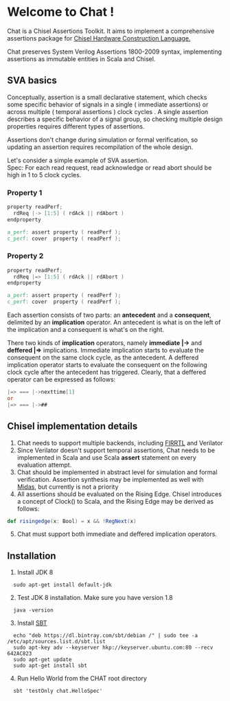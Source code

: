 # Welcome to Chat !
Chat is a Chisel Assertions Toolkit. It aims to implement a comprehensive assertions package for [Chisel Hardware Construction Language.](https://github.com/freechipsproject/chisel3/)

Chat preserves System Verilog Assertions 1800-2009 syntax, implementing assertions as immutable entities in Scala and Chisel. 

## SVA basics
Conceptually, assertion is a small declarative statement, which checks some specific behavior of signals in a single ( immediate assertions) or across multiple ( temporal assertions ) clock cycles . A single assertion describes a specific behavior of a signal group, so checking multiple design properties requires different types of assertions. <br/>

Assertions don't change during simulation or formal verification, so updating an assertion requires recompilation of the whole design.

Let's consider a simple example of SVA assertion. <br/>
Spec: For each read request, read acknowledge or read abort should be high in 1 to 5 clock cycles.

### Property 1
```Verilog
property readPerf;
  rdReq |-> [1:5] ( rdAck || rdAbort )
endproperty 

a_perf: assert property ( readPerf );
c_perf: cover  property ( readPerf );
```
### Property 2
```Verilog
property readPerf;
  rdReq |=> [1:5] ( rdAck || rdAbort )
endproperty 

a_perf: assert property ( readPerf );
c_perf: cover  property ( readPerf );
```
Each assertion consists of two parts: an **antecedent** and a **consequent**, delimited by an **implication** operator. An antecedent is what is on the left of the implication and a consequent is what's on the right.

There two kinds of **implication** operators, namely **immediate |->** and **deffered |=>** implications. Immediate implication starts to evaluate the consequent on the same clock cycle, as the antecedent. A deffered implication operator starts to evaluate the consequent on the following clock cycle after the antecedent has triggered.
Clearly, that a deffered operator can be expressed as follows:
```Verilog
|=> === |->nexttime[1] 
or
|=> === |->##
```

## Chisel implementation details

1. Chat needs to support multiple backends, including [FIRRTL](https://github.com/freechipsproject/firrtl) and Verilator
2. Since Verilator doesn't support temporal assertions, Chat needs to be implemented in Scala and use Scala **assert** statement on every evaluation attempt.
3. Chat should be implemented in abstract level for simulation and formal verification. Assertion synthesis may be implemented as well with [Midas](https://github.com/ucb-bar/midas), but currently is not a priority
4. All assertions should be evaluated on the Rising Edge. Chisel introduces a concept of Clock() to Scala, and the Rising Edge may be derived as follows:
```Scala
def risingedge(x: Bool) = x && !RegNext(x)
```
5. Chat must support both immediate and deffered implication operators.

## Installation
1. Install JDK 8
```Shell
  sudo apt-get install default-jdk
  ```  
2. Test JDK 8 installation. Make sure you have version 1.8
```Shell
  java -version 
```  
3. Install [SBT](https://www.scala-sbt.org/release/docs/Installing-sbt-on-Linux.html)
```Shell
  echo "deb https://dl.bintray.com/sbt/debian /" | sudo tee -a /etc/apt/sources.list.d/sbt.list
  sudo apt-key adv --keyserver hkp://keyserver.ubuntu.com:80 --recv 642AC823
  sudo apt-get update
  sudo apt-get install sbt
```  
4. Run Hello World from the CHAT root directory
```Shell
  sbt 'testOnly chat.HelloSpec'
```
